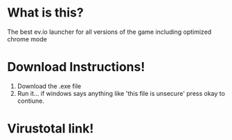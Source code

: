 # What is this?
The best ev.io launcher for all versions of the game including optimized chrome mode
# Download Instructions!
1) Download the .exe file
2) Run it... if windows says anything like 'this file is unsecure' press okay to contiune.
# Virustotal link!

